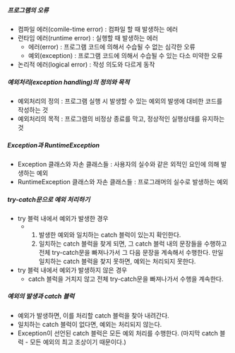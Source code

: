 ##### 프로그램의 오류

- 컴파일 에러(comile-time error) : 컴파일 할 때 발생하는 에러
- 런타임 에러(runtime error) : 실행할 때 발생하는 에러
  - 에러(error) : 프로그램 코드에 의해서 수습될 수 없는 심각한 오류
  - 예외(exception) : 프로그램 코드에 의해서 수습될 수 있는 다소 미약한 오류
- 논리적 에러(logical error) : 작성 의도와 다르게 동작

##### 예외처리(exception handling)의 정의와 목적

- 예외처리의 정의 : 프로그램 실행 시 발생할 수 있는 예외의 발생에 대비한 코드를 작성하는 것
- 예외처리의 목적 : 프로그램의 비정상 종료를 막고, 정상적인 실행상태를 유지하는 것

##### Exception과 RuntimeException

- Exception 클래스와 자손 클래스들 : 사용자의 실수와 같은 외적인 요인에 의해 발생하는 예외
- RuntimeException 클래스와 자손 클래스들 : 프로그래머의 실수로 발생하는 예외

##### try-catch문으로 예외 처리하기

- try 블럭 내에서 예외가 발생한 경우
  - 1. 발생한 예외와 일치하는 catch 블럭이 있는지 확인한다.
    2. 일치하는 catch 블럭을 찾게 되면, 그 catch 블럭 내의 문장들을 수행하고 전체 try-catch문을 빠져나가서 그 다음 문장을 계속해서 수행한다. 만일 일치하는 catch 블럭을 찾지 못하면, 예외는 처리되지 못한다.
- try 블럭 내에서 예외가 발생하지 않은 경우
  - catch 블럭을 거치지 않고 전체 try-catch문을 빠져나가서 수행을 계속한다.

##### 예외의 발생과 catch 블럭

- 예외가 발생하면, 이를 처리할 catch 블럭을 찾아 내려간다.
- 일치하는 catch 블럭이 없다면, 예외는 처리되지 않는다.
- Exception이 선언된 catch 블럭은 모든 예외 처리를 수행한다. (마지막 catch 블럭 - 모든 예외의 최고 조상이기 때문이다.)